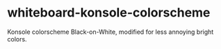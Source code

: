 # whiteboard-konsole-colorscheme
Konsole colorscheme Black-on-White, modified for less annoying bright colors.
